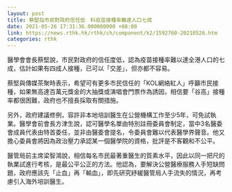 ```yaml
---
layout: post
title: 蔡堅指市民對政府信任低　料疫苗接種率難達人口七成
date: 2021-05-26 17:31:36.000000000 +08:00
link: https://news.rthk.hk/rthk/ch/component/k2/1592760-20210526.htm
categories: rthk
---
```


醫學會會長蔡堅說，市民對政府的信任度低，認為疫苗接種率難以達全港人口的七成，估計如果有四成人接種，已可以「交差」，但亦都不容易。

蔡堅與傳媒茶聚時表示，希望可有更多市民信任的「KOL網絡紅人」呼籲市民接種，如果無高達百萬元獎金的大抽獎或演唱會門票作為誘因，相信要「谷高」接種率都很困難，政府也不擅長採取有關措施。

另外，政府建議修例，容許非本地培訓醫生在公營機構工作至少5年，可免試執業。醫學會前會長方津生說，認可醫學名單由特別註冊委員會制定，當中3名醫委會成員代表由特首委任，並非由醫委會提名，令委員會難以代表醫學界聲音。他又擔心委員會將因為政治壓力承認某一個醫學院的資格，批評是不客觀和不公平。

醫管局前主席梁智鴻說，相信每名市民最著重醫生的質素水平，因此以同一把尺的執業試進行考核，是最公平公正的方法。他認為，要解決公營醫療服務人手短缺問題，政府應該先「止血」再「輸血」，即先研究紓緩醫管局人手流失的情況，再考慮引入海外培訓醫生。
